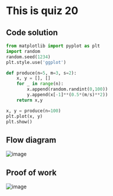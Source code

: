 # This is quiz 20

## Code solution
```.py
from matplotlib import pyplot as plt
import random
random.seed(1234)
plt.style.use('ggplot')

def produce(n=5, m=3, s=2):
    x, y = [], []
    for _ in range(n):
        x.append(random.randint(0,100))
        y.append(x[-1]**(0.5*(m/s)**2))
    return x,y

x, y = produce(n=100)
plt.plot(x, y)
plt.show()
```

## Flow diagram
![image](https://github.com/user-attachments/assets/6323a4b1-3e8c-4eaf-bf87-df981bacdb18)

## Proof of work
![image](https://github.com/user-attachments/assets/f1f0b233-c122-4a24-8208-20006c5cd029)
